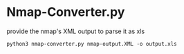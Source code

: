 # Nmap-Converter.py
provide the nmap's XML output to parse it as xls
```
python3 nmap-converter.py nmap-output.XML -o output.xls
```
